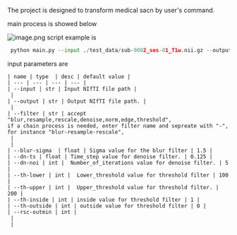 
The project is designed to transform medical sacn by user's command.

main process is showed below
 
![image.png](https://cdn.nlark.com/yuque/0/2024/png/32575044/1724907500564-9a714c45-6076-4bdf-8cb5-cf1655ff8b48.png#averageHue=%23fefefe&clientId=u0abd35ae-64d8-4&from=paste&height=797&id=uc61760ae&originHeight=797&originWidth=1012&originalType=binary&ratio=1&rotation=0&showTitle=false&size=21140&status=done&style=none&taskId=u91423657-13d4-4154-a9a0-e7fef2d9abc&title=&width=1012)
script example is
```python
 python main.py --input ./test_data/sub-0002_ses-01_T1w.nii.gz --output processed_output12.nii.gz --filter blur-rescale --rsc-outmin -800 --rsc-outmax 1200
```

input parameters are
```
| name | type  | desc | default value |
| --- | --- | --- | --- |
| --input | str | Input NIfTI file path | 
 |
| --output | str | Output NIfTI file path. | 
 |
| --filter | str | accept "blur,resample,rescale,denoise,norm,edge,threshold", 
if a chain process is needed, enter filter name and sepreate with "-", for instance "blur-resample-rescale",
 | 
 |
| --blur-sigma  | float | Sigma value for the blur filter | 1.5 |
| --dn-ts | float | Time_step value for denoise filter. | 0.125 |
| --dn-noi | int |  Number_of_iterations value for denoise filter. | 5 |
| --th-lower | int |  Lower_threshold value for threshold filter | 100 |
| --th-upper | int |  Upper_threshold value for threshold filter. | 200 |
| --th-inside | int | inside value for threshold filter | 1 |
| --th-outside | int | outside value for threshold filter | 0 |
| --rsc-outmin | int | 
 | 
 |

